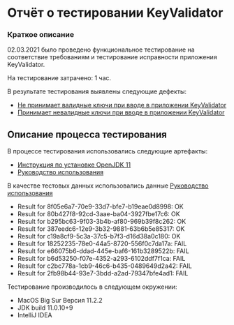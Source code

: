 # Отчёт о тестировании KeyValidator

### Краткое описание

02.03.2021 было проведено функциональное тестирование на соответствие требованиям и 
тестирование исправности приложения KeyValidator.

На тестирование затрачено: 1 час.

В результате тестирования выявлены следующие дефекты:

- [Не принимает валидные ключи при вводе в приложении KeyValidator](https://github.com/sevastyanov1982/KeyValidator/issues/1#issue-820063367)
- [Принимает невалидные ключи при вводе в приложении KeyValidator](https://github.com/sevastyanov1982/KeyValidator/issues/2#issue-820110210)

## Описание процесса тестирования

В процессе тестирования использовались следующие артефакты:

- [Инструкция по установке OpenJDK 11](https://github.com/netology-code/javaqa-homeworks/blob/master/intro/openjdk11-manual.md)
- [Руководство использования](https://github.com/netology-code/javaqa-homeworks/blob/master/intro/user-manual.md)

В качестве тестовых данных использовались данные [Руководство использования](https://github.com/netology-code/javaqa-homeworks/blob/master/intro/user-manual.md)

- Result for 8f05e6a7-70e9-33d7-bfe7-b19eae0d8998: OK
- Result for 80b427f8-92cd-3aae-ba04-3927fbe17c6: OK
- Result for b295bc63-9f03-3b4b-af80-969b39f8c262: OK
- Result for 387eedc6-12e9-3b32-9881-63b6b5e85317: OK
- Result for c19a8cf9-5c3a-37c5-b7f3-d16d38a0c180: OK 
- Result for 18252235-78e0-44a5-8720-556f0c7da17a: FAIL
- Result for e66075b6-ddad-445e-baf6-161b3289522b: FAIL
- Result for b6d53250-f07e-4352-a293-6102ddf7f1ca: FAIL
- Result for c2bc778a-1cb9-46c6-b435-0489649d2a42: FAIL
- Result for 2fb98b44-93e7-3bdd-a2ad-79347bfe4ad1: FAIL

Тестирование производилось в следующем окружении:
- MacOS Big Sur Версия 11.2.2
- JDK build 11.0.10+9
- IntelliJ IDEA


